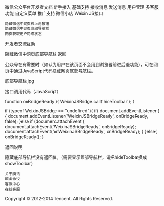 
微信公众平台开发者文档
新手接入
基础支持
接收消息
发送消息
用户管理
多客服功能
自定义菜单
推广支持
微信小店
Weixin JS接口

    隐藏微信中网页右上角按钮
    隐藏微信中网页底部导航栏
    网页获取用户网络状态

开发者交流互助

隐藏微信中网页底部导航栏
返回

公众号在有需要时（如认为用户在该页面不会用到浏览器前进后退功能），可在网页中通过JavaScript代码隐藏网页底部导航栏。

底部导航栏.jpg

接口调用代码（JavaScript）

function onBridgeReady(){
   WeixinJSBridge.call('hideToolbar');
}

if (typeof WeixinJSBridge == "undefined"){
    if( document.addEventListener ){
        document.addEventListener('WeixinJSBridgeReady', onBridgeReady, false);
    }else if (document.attachEvent){
        document.attachEvent('WeixinJSBridgeReady', onBridgeReady); 
        document.attachEvent('onWeixinJSBridgeReady', onBridgeReady);
    }
}else{
    onBridgeReady();
}

返回说明

隐藏底部导航栏没有返回值。（需要显示顶部导航栏，请把hideToolbar换成showToolbar）

    关于腾讯
    服务协议
    客服中心
    在线客服

Copyright © 2012-2014 Tencent. All Rights Reserved.


